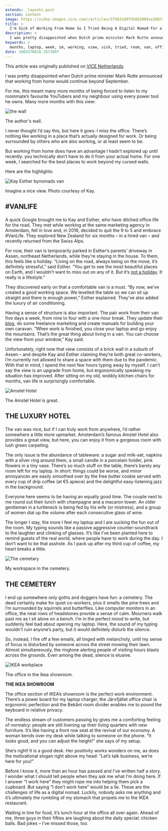 ```yaml
--- 
extends: _layouts.post 
section: content 
image: https://video-images.vice.com//articles/5f563189fd1663009ce26874/lede/1599484469078-new-project-28.jpeg?image-resize-opts=Y3JvcD0xeHc6MC44NDN4aDsweHcsMC4wMzZ4aCZyZXNpemU9MTIwMDoqJnJlc2l6ZT0xMjAwOio 
title: > 
  I'm Sick of Working From Home So I Tried Being A Digital Nomad For a Week 
description: > 
  I was pretty disappointed when Dutch prime minister Mark Rutte announced that working from home would continue beyond September.There’s nothing like working in a place that’s actually designed for work.The pair work from their van five days a week, from nine to four with a one-hour break.After sitting on my old, wobbly kitchen chairs for months, van life is surprisingly comfortable.The dead certainly make for quiet co-workers, plus it smells like pine trees and I’m surrounded by squirrels and butterflies. 
keywords: > 
  months, laptop, week, im, working, view, sick, tried, room, van, office, digital, nomad, theres, work 
date: 1603376818.2673907 
--- 
```

<div><span class="abc__textblock size--article"><p>This article was originally published on <a href="http://www.vice.com/nl">VICE Netherlands</a>.</p>
</span><span class="abc__textblock size--article"><p>I was pretty disappointed when Dutch prime minister Mark Rutte announced that working from home would continue beyond September. </p>
</span><span class="abc__textblock size--article"><p>For me, this meant many more months of being forced to listen to my roommate&#8217;s favourite YouTubers and my neighbour using every power tool he owns. Many more months with this view:</p>
</span><img class="responsive-image__img" alt="the wall"><p>The author's wall. </p>
<span class="abc__textblock size--article"><p>I never thought I&#8217;d say this, but here it goes: I miss the office. There&#8217;s nothing like working in a place that&#8217;s actually designed for work. Or being surrounded by others who are also working, or at least seem to be. </p>
</span><span class="abc__textblock size--article"><p>But working from home does have an advantage I hadn&#8217;t explored up until recently: you technically don&#8217;t have to do it from your actual home. For one week, I searched for the best places to work beyond my cursed walls. </p>
</span><p></p><span class="abc__textblock size--article"><p>Here are the highlights:</p>
</span><img class="responsive-image__img" alt="Kay Esther bynomads van"><p>Imagine a nice view. Photo courtesy of Kay.</p>
<h2 class="article__body-heading__heading heading2"><span><p>#VANLIFE</p>
</span></h2><span class="abc__textblock size--article"><p>A quick Google brought me to Kay and Esther, who have ditched office life for the road. They met while working at the same marketing agency in Amsterdam, fell in love and, in 2018, decided to quit the 9 to 5 and embrace #VanLife. They explored New Zealand for six months &#8211; in a hired van &#8211; and recently returned from the Swiss Alps.</p>
</span><span class="abc__textblock size--article"><p>For now, their van is temporarily parked in Esther&#8217;s parents&#8217; driveway in Assen, northeast Netherlands, while they&#8217;re staying in the house. To them, this feels like a holiday. &#8220;Living on the road, always being on the move, it&#8217;s definitely stressful,&#8221; said Esther. &#8220;You get to see the most beautiful places on Earth, and I wouldn&#8217;t want to miss out on any of it. But it&#8217;s <a href="https://www.vice.com/nl/article/wdvm3m/leven-als-een-digitale-nomade-is-n-grote-vakantie-321">not a holiday</a>. It really is a lifestyle.&#8221;</p>
</span><span class="abc__textblock size--article"><p>They discovered early on that a comfortable van is a must. &#8220;By now, we&#8217;ve created a good working space. We levelled the table so we can sit up straight and there is enough power,&#8221; Esther explained. They&#8217;ve also added the luxury of air conditioning.</p>
</span><p></p><span class="abc__textblock size--article"><p>Having a sense of structure is also important. The pair work from their van five days a week, from nine to four with a one-hour break. They update their <a href="https://www.bynomads.nl/">blog</a>, do some freelance marketing and create manuals for building your own caravan. &#8220;When work is finished, you close your laptop and go enjoy the mountains. That&#8217;s the great thing about living in a van. You can choose the view from your window,&#8221; Kay said.</p>
</span><span class="abc__textblock size--article"><p>Unfortunately, right now that view consists of a brick wall in a suburb of Assen &#8211; and despite Kay and Esther claiming they&#8217;re both great co-workers, I&#8217;m currently not allowed to share a space with them due to the pandemic. With that in mind, I spend the next few hours typing away by myself. I can&#8217;t say the view is an upgrade from home, but ergonomically speaking my situation has improved. After sitting on my old, wobbly kitchen chairs for months, van life is surprisingly comfortable.</p>
</span><img class="responsive-image__img" alt="Amstel Hotel"><p>The Amstel Hotel is great.</p>
<h2 class="article__body-heading__heading heading2"><span><p>THE LUXURY HOTEL</p>
</span></h2><span class="abc__textblock size--article"><p>The van was nice, but if I can truly work from anywhere, I&#8217;d rather somewhere a little more upmarket. Amsterdam&#8217;s famous Amstel Hotel also provides a great view, but here, you can enjoy it from a gorgeous room with lush green carpeting.</p>
</span><span class="abc__textblock size--article"><p>The only issue is the abundance of tableware: a sugar and milk-set, napkins with a silver ring around them, a small candle in a porcelain holder, pink flowers in a tiny vase. There&#8217;s so much stuff on the table, there&#8217;s barely any room left for my laptop. In short: things could be worse, and minor annoyances are easily smoothed over by the free butter cookie served with every cup of drip coffee (at &#8364;5 apiece) and the delightful easy-listening jazz in the background.</p>
</span><p></p><span class="abc__textblock size--article"><p>Everyone here seems to be having an equally good time. The couple next to me round out their lunch with champagne and a macaron tower. An older gentleman in a turtleneck is being fed by his wife (or mistress), and a group of women dial up the volume after each consecutive glass of wine.</p>
</span><span class="abc__textblock size--article"><p>The longer I stay, the more I feel my laptop and I are sucking the fun out of the room. My typing sounds like a passive aggressive counter-soundtrack to the laughter and clinking of glasses. It&#8217;s like I&#8217;ve been planted here to remind guests of the real world, where people have to work during the day. I don&#8217;t want to be that asshole. As I pack up after my third cup of coffee, my heart breaks a little.</p>
</span><img class="responsive-image__img" alt="The cemetary"><p>My workspace in the cemetery.</p>
<h2 class="article__body-heading__heading heading2"><span><p>THE CEMETERY</p>
</span></h2><span class="abc__textblock size--article"><p>I end up somewhere only goths and doggers have fun: a cemetery. The dead certainly make for quiet co-workers, plus it smells like pine trees and I&#8217;m surrounded by squirrels and butterflies. Like computer monitors in an office, the neat rows of headstones provide a sense of calm. Mourners walk past me as I sit alone on a bench. I&#8217;m in the perfect mood to write, but suddenly feel bad about opening my laptop. Here, the sound of my typing wouldn&#8217;t ruin anyone&#8217;s party, but it would definitely disturb the silence.</p>
</span><span class="abc__textblock size--article"><p>So, instead, I fire off a few emails, all tinged with melancholy, until my sense of focus is disturbed by someone across the street mowing their lawn. Almost simultaneously, the ringtone alerting people of visiting hours blasts across the grounds. Even among the dead, silence is elusive.</p>
</span><img class="responsive-image__img" alt="IKEA workplace"><p>The office in the Ikea showroom.</p>
<span class="abc__textblock size--article"><p><strong>THE IKEA SHOWROOM</strong></p>
</span><span class="abc__textblock size--article"><p>The office section of IKEA&#8217;s showroom is the perfect work environment. There&#8217;s a power board for my laptop charger, the J&#228;rvfj&#228;llet office chair is ergonomic perfection and the Bek&#229;nt room divider enables me to pound the keyboard in relative privacy.</p>
</span><span class="abc__textblock size--article"><p>The endless stream of customers passing by gives me a comforting feeling of normalcy: people are still livening up their living quarters with new furniture. It&#8217;s like having a front row seat at the revival of our economy. A woman bends over my desk while talking to someone on the phone. &#8220;It looks good, and you can adjust the height!&#8221; she says of my setup. </p>
</span><span class="abc__textblock size--article"><p>She&#8217;s right! It is a good desk. Her positivity works wonders on me, as does the motivational slogan right above my head: &#8220;Let&#8217;s talk business, we&#8217;re here for you!&#8221;</p>
</span><span class="abc__textblock size--article"><p>Before I know it, more than an hour has passed and I&#8217;ve written half a story. I wonder what I should tell people when they ask me what I&#8217;m doing here. If I answer &#8220;I work here&#8221; they might rope me into helping them pick a cupboard. But saying &#8220;I don&#8217;t work here&#8221; would be a lie. These are the challenges of life as a digital nomad. Luckily, nobody asks me anything and it&#8217;s ultimately the rumbling of my stomach that propels me to the IKEA restaurant.</p>
</span><span class="abc__textblock size--article"><p>Waiting in line for food, it&#8217;s lunch hour at the office all over again. Ahead of me, three guys in their fifties are laughing about the daily special: chicken balls. Bad jokes &#8211; I&#8217;ve missed those, too.</p>
</span></div>